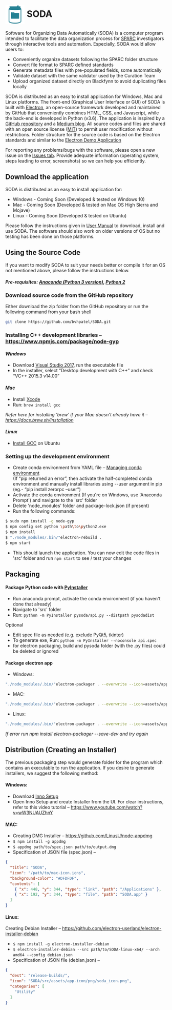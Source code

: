 # <img src="/src/assets/app-icon/png/soda_icon.png" width="60px" align="center" alt="SODA icon"> SODA

Software for Organizing Data Automatically (SODA) is a computer program intended to facilitate the data organization process for [SPARC](https://commonfund.nih.gov/sparc) investigators through interactive tools and automation. Especially, SODA would allow users to:

*   Conveniently organize datasets following the SPARC folder structure
*   Convert file format to SPARC defined standards
*   Generate metadata files with pre-populated fields, some automatically
*   Validate dataset with the same validator used by the Curation Team
*   Upload organized dataset directly on Blackfynn to avoid duplicating files locally

SODA is distributed as an easy to install application for Windows, Mac and Linux platforms. The front-end (Graphical User Interface or GUI) of SODA is built with [Electron](https://electronjs.org/), an open-source framework developed and maintained by GitHub that conveniently combines HTML, CSS, and Javascript, while the back-end is developed in Python (v3.6). The application is inspired by a [GitHub repository](https://github.com/fyears/electron-python-example) and a [Medium blog](https://medium.com/@abulka/electron-python-4e8c807bfa5e). All source codes and files are shared with an open source license ([MIT](LICENSE)) to permit user modification without restrictions. Folder structure for the source code is based on the Electron standards and similar to the [Electron Demo Application](https://github.com/electron/electron-api-demos)

For reporting any problems/bugs with the software, please open a new issue on the [Issues tab](https://github.com/bvhpatel/SODA/issues). Provide adequate information (operating system, steps leading to error, screenshots) so we can help you efficiently.

## Download the application
SODA is distributed as an easy to install application for:
*   Windows - Coming Soon (Developed & tested on Windows 10)
*   Mac - Coming Soon (Developed & tested on Mac OS High Sierra and Mojave)
*   Linux - Coming Soon (Developed & tested on Ubuntu)

Please follow the instructions given in [User Manual](docs/SODA_User_manual.pdf) to download, install and use SODA. The software should also work on older versions of OS but no testing has been done on those platforms.

## Using the Source Code
If you want to modify SODA to suit your needs better or compile it for an OS not mentioned above, please follow the instructions below.
#### *Pre-requisites: [Anaconda (Python 3 version)](https://www.anaconda.com/distribution/), [Python 2](https://www.python.org/downloads/)*

### Download source code from the GitHub repository
Either download the zip folder from the GitHub repository or run the following command from your bash shell
```bash
git clone https://github.com/bvhpatel/SODA.git
```

### Installing C++ development libraries – https://www.npmjs.com/package/node-gyp

#### *Windows*
*   Download [Visual Studio 2017](https://visualstudio.microsoft.com/pl/thank-you-downloading-visual-studio/?sku=Community), run the executable file
*   In the installer, select “Desktop development with C++” and check “VC++ 2015.3 v14.00”

#### *Mac*
*   Install [Xcode](https://developer.apple.com/xcode/download/)
*   Run: `brew install gcc`

*Refer here for installing 'brew' if your Mac doesn't already have it – https://docs.brew.sh/Installation*

#### *Linux*
*   [Install GCC](https://linuxize.com/post/how-to-install-gcc-compiler-on-ubuntu-18-04/) on Ubuntu

### Setting up the development environment
*   Create conda environment from YAML file – [Managing conda environment](https://docs.conda.io/projects/conda/en/latest/user-guide/tasks/manage-environments.html)<br>
(If “pip returned an error”, then activate the half-completed conda environment and manually install libraries using --user argument in pip (eg.- “pip install zerorpc –user”)
*   Activate the conda environment (If you're on Windows, use 'Anaconda Prompt') and navigate to the 'src' folder
*   Delete 'node_modules' folder and package-lock.json (if present)
*   Run the following commands:
```bash
$ sudo npm install -g node-gyp
$ npm config set python \path\to\python2.exe
$ npm install
$ "./node_modules/.bin/"electron-rebuild .
$ npm start
```
*   This should launch the application. You can now edit the code files in 'src' folder and run `npm start` to see / test your changes

## Packaging
#### Package Python code with [PyInstaller](https://www.pyinstaller.org/)
*   Run anaconda prompt, activate the conda environment (if you haven't done that already)
*   Navigate to 'src' folder
*   Run: `python -m PyInstaller pysoda/api.py --distpath pysodadist`

Optional
*   Edit spec file as needed (e.g. exclude PyQt5, tkinter)
*   To generate exe, Run: `python -m PyInstaller --noconsole api.spec`
*   for electron packaging, build and pysoda folder (with the .py files) could be deleted or ignored

#### Package electron app

*   Windows:<br>
```bash
"./node_modules/.bin/"electron-packager . --overwrite --icon=assets/app-icon/win/soda_icon.ico
```

*   MAC:<br>
```bash
"./node_modules/.bin/"electron-packager . --overwrite --icon=assets/app-icon/mac/soda_icon.icns
```

*   Linux:<br>
```bash
"./node_modules/.bin/"electron-packager . --overwrite --icon=assets/app-icon/png/soda_icon.png
```

*If error run
npm install electron-packager --save-dev
and try again*

## Distribution (Creating an Installer)
The previous packaging step would generate folder for the program which contains an executable to run the application. If you desire to generate installers, we suggest the following method:
#### Windows:<br>
- Download [Inno Setup](http://www.jrsoftware.org/isdl.php)<br>
- Open Inno Setup and create Installer from the UI. For clear instructions, refer to this video tutorial – https://www.youtube.com/watch?v=wW3NUAUZhnY

#### MAC:<br>
- Creating DMG Installer – https://github.com/LinusU/node-appdmg<br>
- `$ npm install -g appdmg`<br>
- `$ appdmg path/to/spec.json path/to/output.dmg`<br>
- Specification of JSON file (spec.json) –
```json
{
  "title": "SODA",
  "icon": "/path/to/mac-icon.icns",
  "background-color": "#DFDFDF",
  "contents": [
    { "x": 448, "y": 344, "type": "link", "path": "/Applications" },
    { "x": 192, "y": 344, "type": "file", "path": "SODA.app" }
  ]
}
```

#### Linux:<br>
Creating Debian Installer – https://github.com/electron-userland/electron-installer-debian<br>
- `$ npm install -g electron-installer-debian`<br>
- `$ electron-installer-debian --src path/to/SODA-linux-x64/ --arch amd64 --config debian.json`<br>
- Specification of JSON file (debian.json) –
```json
{
  "dest": "release-builds/",
  "icon": "SODA/src/assets/app-icon/png/soda_icon.png",
  "categories": [
    "Utility"
  ]
}
```

